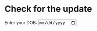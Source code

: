 <!DOCTYPE html>
<html lang="en">
<head>
    <meta charset="UTF-8">
    <meta name="viewport" content="width=device-width, initial-scale=1.0">
    <title>Document</title>
</head>
<body>
    <h1>Check for the update</h1>
    <div>
        <label>Enter your DOB: </label>
        <input type="date" name="age" class="age" placeholder="Enter your age" />         
    </div>
</body>
</html>
